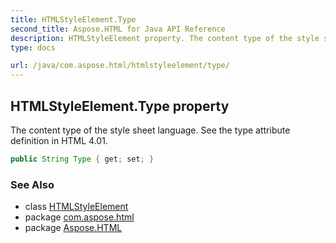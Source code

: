 ```yaml
---
title: HTMLStyleElement.Type
second_title: Aspose.HTML for Java API Reference
description: HTMLStyleElement property. The content type of the style sheet language. See the type attribute definition in HTML 4.01
type: docs

url: /java/com.aspose.html/htmlstyleelement/type/
---
```

## HTMLStyleElement.Type property

The content type of the style sheet language. See the type attribute definition in HTML 4.01.

```java
public String Type { get; set; }
```

### See Also

* class [HTMLStyleElement](../)
* package [com.aspose.html](../../../com.aspose.html/)
* package [Aspose.HTML](../../../)
